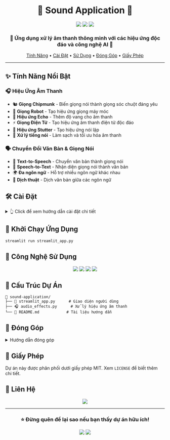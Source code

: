 <div align="center">

# 🎵 Sound Application 🎤

<p align="center">
  <img src="https://img.shields.io/badge/Python-3.8%2B-blue?style=for-the-badge&logo=python"/>
  <img src="https://img.shields.io/badge/Streamlit-1.0%2B-FF4B4B?style=for-the-badge&logo=streamlit"/>
  <img src="https://img.shields.io/badge/License-MIT-yellow.svg?style=for-the-badge"/>
</p>

### 🌟 Ứng dụng xử lý âm thanh thông minh với các hiệu ứng độc đáo và công nghệ AI 🚀

[Tính Năng](#features) •
[Cài Đặt](#installation) •
[Sử Dụng](#usage) •
[Đóng Góp](#contributing) •
[Giấy Phép](#license)

</div>

---

## ✨ Tính Năng Nổi Bật

### 🎧 Hiệu Ứng Âm Thanh
- 🐿️ **Giọng Chipmunk** - Biến giọng nói thành giọng sóc chuột đáng yêu
- 🤖 **Giọng Robot** - Tạo hiệu ứng giọng máy móc
- 🔄 **Hiệu ứng Echo** - Thêm độ vang cho âm thanh
- ⚡ **Giọng Điện Tử** - Tạo hiệu ứng âm thanh điện tử độc đáo
- 🔁 **Hiệu ứng Stutter** - Tạo hiệu ứng nói lặp
- 🎯 **Xử lý tiếng nói** - Làm sạch và tối ưu hóa âm thanh

### 🗣️ Chuyển Đổi Văn Bản & Giọng Nói
- 📝 **Text-to-Speech** - Chuyển văn bản thành giọng nói
- 🎤 **Speech-to-Text** - Nhận diện giọng nói thành văn bản
- 🌍 **Đa ngôn ngữ** - Hỗ trợ nhiều ngôn ngữ khác nhau
- 🔄 **Dịch thuật** - Dịch văn bản giữa các ngôn ngữ

## 🛠️ Cài Đặt

<details>
<summary>👆 Click để xem hướng dẫn cài đặt chi tiết</summary>

### 1️⃣ Clone repository:
```bash
git clone https://github.com/your-username/sound-application.git
cd sound-application
```

### 2️⃣ Cài đặt dependencies:
```bash
pip install ffmpeg
pip install pydub librosa soundfile
pip install --upgrade librosa
pip install gTTS SpeechRecognition
pip install googletrans==4.0.0-rc1
pip install streamlit streamlit-audiorec
```
</details>

## 🚀 Khởi Chạy Ứng Dụng

```bash
streamlit run streamlit_app.py
```

## 🔧 Công Nghệ Sử Dụng

<p align="center">
  <img src="https://img.shields.io/badge/Python-FFD43B?style=for-the-badge&logo=python&logoColor=blue" />
  <img src="https://img.shields.io/badge/Streamlit-FF4B4B?style=for-the-badge&logo=Streamlit&logoColor=white" />
  <img src="https://img.shields.io/badge/LibROSA-4B8BBE?style=for-the-badge" />
  <img src="https://img.shields.io/badge/Google_Cloud-4285F4?style=for-the-badge&logo=google-cloud&logoColor=white" />
</p>

## 📁 Cấu Trúc Dự Án

```
🎵 sound-application/
├── 📱 streamlit_app.py      # Giao diện người dùng
├── 🎧 audio_effects.py      # Xử lý hiệu ứng âm thanh
└── 📖 README.md            # Tài liệu hướng dẫn
```

## 🤝 Đóng Góp

<details>
<summary>Hướng dẫn đóng góp</summary>

1. 🍴 Fork dự án
2. 🌿 Tạo nhánh tính năng (`git checkout -b feature/AmazingFeature`)
3. 🎯 Commit thay đổi (`git commit -m '✨ Add some AmazingFeature'`)
4. 📤 Push lên nhánh (`git push origin feature/AmazingFeature`)
5. 🔍 Tạo Pull Request
</details>

## 📜 Giấy Phép

Dự án này được phân phối dưới giấy phép MIT. Xem `LICENSE` để biết thêm chi tiết.

## 📱 Liên Hệ

<p align="center">
  <a href="mailto:ngducmiinh@gmail.com">
    <img src="https://scontent.fhan15-1.fna.fbcdn.net/v/t39.30808-6/449364127_122102696786375116_2129721866720788959_n.jpg?_nc_cat=102&ccb=1-7&_nc_sid=6ee11a&_nc_ohc=aqI61ECjgqsQ7kNvgF7m5CJ&_nc_zt=23&_nc_ht=scontent.fhan15-1.fna&_nc_gid=ABFxrV5H0F1f97q1_Y0xNA2&oh=00_AYBsKHImncytdKJOBHSZvQt7rdKOhfgdwnsmfEra7uaFBg&oe=67365EEA"/>
  </a>
</p>

---

<div align="center">

### ⭐ Đừng quên để lại sao nếu bạn thấy dự án hữu ích!

<p align="center">
  <img src="https://forthebadge.com/images/badges/built-with-love.svg"/>
  <img src="https://forthebadge.com/images/badges/made-with-python.svg"/>
</p>

</div>
